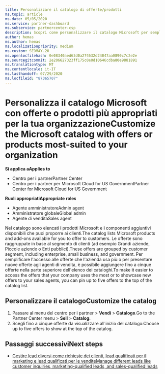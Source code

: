```yaml
---
title: Personalizzare il catalogo di offerte/prodotti
ms.topic: article
ms.date: 05/05/2020
ms.service: partner-dashboard
ms.subservice: partnercenter-csp
description: Scopri come personalizzare il catalogo Microsoft per semplificare l'accesso alle offerte o ai prodotti dei partner che la tua organizzazione utilizza maggiormente.
author: hemas
ms.author: hemas
ms.localizationpriority: medium
ms.custom: SEOMAY.20
ms.openlocfilehash: 0e08340aed63d0a274632d24047aa0890c7c2e2e
ms.sourcegitcommit: 2e206627323ff175c0e0d10646cdba80e9881891
ms.translationtype: MT
ms.contentlocale: it-IT
ms.lasthandoff: 07/29/2020
ms.locfileid: "87365707"
---
```

# <a name="customize-the-microsoft-catalog-with-offers-or-products-most-suited-to-your-organization"></a><span data-ttu-id="60538-103">Personalizza il catalogo Microsoft con offerte o prodotti più appropriati per la tua organizzazione</span><span class="sxs-lookup"><span data-stu-id="60538-103">Customize the Microsoft catalog with offers or products most-suited to your organization</span></span>

<span data-ttu-id="60538-104">**Si applica a**</span><span class="sxs-lookup"><span data-stu-id="60538-104">**Applies to**</span></span>

- <span data-ttu-id="60538-105">Centro per i partner</span><span class="sxs-lookup"><span data-stu-id="60538-105">Partner Center</span></span>
- <span data-ttu-id="60538-106">Centro per i partner per Microsoft Cloud for US Government</span><span class="sxs-lookup"><span data-stu-id="60538-106">Partner Center for Microsoft Cloud for US Government</span></span>

<span data-ttu-id="60538-107">**Ruoli appropriati**</span><span class="sxs-lookup"><span data-stu-id="60538-107">**Appropriate roles**</span></span>

- <span data-ttu-id="60538-108">Agente amministratore</span><span class="sxs-lookup"><span data-stu-id="60538-108">Admin agent</span></span>
- <span data-ttu-id="60538-109">Amministratore globale</span><span class="sxs-lookup"><span data-stu-id="60538-109">Global admin</span></span>
- <span data-ttu-id="60538-110">Agente di vendita</span><span class="sxs-lookup"><span data-stu-id="60538-110">Sales agent</span></span>

<span data-ttu-id="60538-111">Nel catalogo sono elencati i prodotti Microsoft e i componenti aggiuntivi disponibili che puoi proporre ai clienti.</span><span class="sxs-lookup"><span data-stu-id="60538-111">The catalog lists Microsoft products and add-ons available for you to offer to customers.</span></span> <span data-ttu-id="60538-112">Le offerte sono raggruppate in base al segmento di clienti (ad esempio Grandi aziende, Piccole aziende o Enti pubblici).</span><span class="sxs-lookup"><span data-stu-id="60538-112">These offers are grouped by customer segment, including enterprise, small business, and government.</span></span> <span data-ttu-id="60538-113">Per semplificare l'accesso alle offerte che l'azienda usa più o per presentare nuove offerte agli agenti di vendita, è possibile aggiungere fino a cinque offerte nella parte superiore dell'elenco dei cataloghi.</span><span class="sxs-lookup"><span data-stu-id="60538-113">To make it easier to access the offers that your company uses the most or to showcase new offers to your sales agents, you can pin up to five offers to the top of the catalog list.</span></span>

## <a name="customize-the-catalog"></a><span data-ttu-id="60538-114">Personalizzare il catalogo</span><span class="sxs-lookup"><span data-stu-id="60538-114">Customize the catalog</span></span>

1. <span data-ttu-id="60538-115">Passare al menu del centro per i partner &gt; **Vendi** &gt; **Catalogo**.</span><span class="sxs-lookup"><span data-stu-id="60538-115">Go to the Partner Center menu &gt; **Sell** &gt; **Catalog**.</span></span>
2. <span data-ttu-id="60538-116">Scegli fino a cinque offerte da visualizzare all'inizio del catalogo.</span><span class="sxs-lookup"><span data-stu-id="60538-116">Choose up to five offers to show at the top of the catalog.</span></span>
 
## <a name="next-steps"></a><span data-ttu-id="60538-117">Passaggi successivi</span><span class="sxs-lookup"><span data-stu-id="60538-117">Next steps</span></span>

- [<span data-ttu-id="60538-118">Gestire lead diversi come richieste dei clienti, lead qualificati per il marketing e lead qualificati per le vendite</span><span class="sxs-lookup"><span data-stu-id="60538-118">Manage different leads like customer inquiries, marketing-qualified leads, and sales-qualified leads</span></span>](manage-leads.md) 
